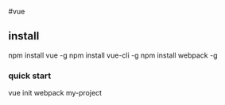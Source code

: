 #vue
## install
npm install vue -g
npm install vue-cli -g
npm install webpack -g

### quick start
vue init webpack my-project